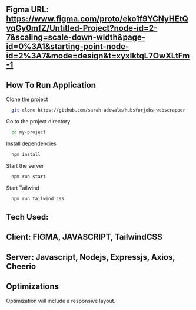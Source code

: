
## Figma URL: https://www.figma.com/proto/eko1f9YCNyHEtQyqGy0mfZ/Untitled-Project?node-id=2-7&scaling=scale-down-width&page-id=0%3A1&starting-point-node-id=2%3A7&mode=design&t=xyxlktqL7OwXLtFm-1

## How To Run Application

Clone the project

```bash
  git clone https://github.com/sarah-adewale/hubsforjobs-webscrapper
```

Go to the project directory

```bash
  cd my-project
```

Install dependencies

```bash
  npm install
```

Start the server

```bash
  npm run start
```

Start Tailwind

```bash
  npm run tailwind:css 
```


## Tech Used: 

## Client: FIGMA, JAVASCRIPT, TailwindCSS

## Server: Javascript, Nodejs, Expressjs, Axios, Cheerio 


## Optimizations
Optimization will include a responsive layout. 





